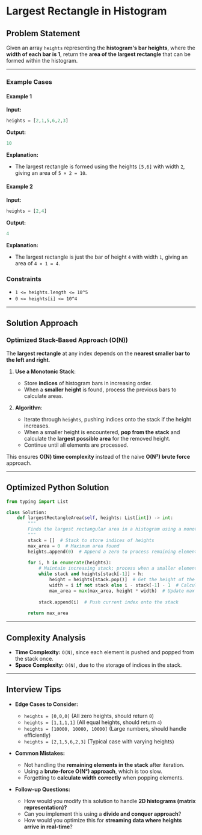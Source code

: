 # Largest Rectangle in Histogram

## Problem Statement
Given an array `heights` representing the **histogram's bar heights**, where the **width of each bar is 1**, return the **area of the largest rectangle** that can be formed within the histogram.

---

### Example Cases
#### Example 1
**Input:**
```python
heights = [2,1,5,6,2,3]
```
**Output:**
```python
10
```
**Explanation:**
- The largest rectangle is formed using the heights `[5,6]` with width `2`, giving an area of `5 × 2 = 10`.

#### Example 2
**Input:**
```python
heights = [2,4]
```
**Output:**
```python
4
```
**Explanation:**
- The largest rectangle is just the bar of height `4` with width `1`, giving an area of `4 × 1 = 4`.

### Constraints
- `1 <= heights.length <= 10^5`
- `0 <= heights[i] <= 10^4`

---

## Solution Approach
### **Optimized Stack-Based Approach (O(N))**
The **largest rectangle** at any index depends on the **nearest smaller bar to the left and right**.

1. **Use a Monotonic Stack**:
   - Store **indices** of histogram bars in increasing order.
   - When a **smaller height** is found, process the previous bars to calculate areas.

2. **Algorithm**:
   - Iterate through `heights`, pushing indices onto the stack if the height increases.
   - When a smaller height is encountered, **pop from the stack** and calculate the **largest possible area** for the removed height.
   - Continue until all elements are processed.

This ensures **O(N) time complexity** instead of the naive **O(N²) brute force** approach.

---

## Optimized Python Solution
```python
from typing import List

class Solution:
    def largestRectangleArea(self, heights: List[int]) -> int:
        """
        Finds the largest rectangular area in a histogram using a monotonic stack.
        """
        stack = []  # Stack to store indices of heights
        max_area = 0  # Maximum area found
        heights.append(0)  # Append a zero to process remaining elements
        
        for i, h in enumerate(heights):
            # Maintain increasing stack; process when a smaller element is found
            while stack and heights[stack[-1]] > h:
                height = heights[stack.pop()]  # Get the height of the rectangle
                width = i if not stack else i - stack[-1] - 1  # Calculate width
                max_area = max(max_area, height * width)  # Update max area
            
            stack.append(i)  # Push current index onto the stack
        
        return max_area
```

---

## Complexity Analysis
- **Time Complexity:** `O(N)`, since each element is pushed and popped from the stack once.
- **Space Complexity:** `O(N)`, due to the storage of indices in the stack.

---

## Interview Tips
- **Edge Cases to Consider:**
  - `heights = [0,0,0]` (All zero heights, should return `0`)
  - `heights = [1,1,1,1]` (All equal heights, should return `4`)
  - `heights = [10000, 10000, 10000]` (Large numbers, should handle efficiently)
  - `heights = [2,1,5,6,2,3]` (Typical case with varying heights)

- **Common Mistakes:**
  - Not handling the **remaining elements in the stack** after iteration.
  - Using a **brute-force O(N²) approach**, which is too slow.
  - Forgetting to **calculate width correctly** when popping elements.

- **Follow-up Questions:**
  - How would you modify this solution to handle **2D histograms (matrix representation)?**
  - Can you implement this using a **divide and conquer approach**?
  - How would you optimize this for **streaming data where heights arrive in real-time**?
